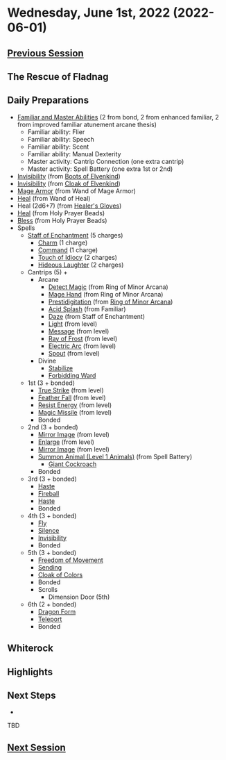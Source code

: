 # Wednesday, June 1st, 2022 (2022-06-01)

## [Previous Session](./2022-05-17.md)

## The Rescue of Fladnag 

## Daily Preparations

- [Familiar and Master Abilities](https://2e.aonprd.com/Familiars.aspx) (2 from bond, 2 from enhanced familiar, 2 from improved familiar atunement arcane thesis)
  - Familiar ability: Flier
  - Familiar ability: Speech
  - Familiar ability: Scent
  - Familiar ability: Manual Dexterity
  - Master activity: Cantrip Connection (one extra cantrip)
  - Master activity: Spell Battery (one extra 1st or 2nd)
- [Invisibility](https://pf2.d20pfsrd.com/spell/invisibility/) (from [Boots of Elvenkind](https://2e.aonprd.com/Equipment.aspx?ID=413))
- [Invisibility](https://pf2.d20pfsrd.com/spell/invisibility/) (from [Cloak of Elvenkind](https://2e.aonprd.com/Equipment.aspx?ID=424))
- [Mage Armor](https://pf2.d20pfsrd.com/spell/mage-armor) (from Wand of Mage Armor)
- [Heal](https://pf2.d20pfsrd.com/spell/heal/) (from Wand of Heal)
- Heal (2d6+7) (from [Healer's Gloves](https://2e.aonprd.com/Equipment.aspx?ID=444))
- [Heal](https://2e.aonprd.com/Equipment.aspx?ID=256) (from Holy Prayer Beads)
- [Bless](https://2e.aonprd.com/Spells.aspx?ID=25) (from Holy Prayer Beads)
- Spells
  - [Staff of Enchantment](https://pf2.easytool.es/index.php?id=2788) (5 charges)
    - [Charm](https://pf2.d20pfsrd.com/spell/charm/) (1 charge)
    - [Command](https://pf2.d20pfsrd.com/spell/command/) (1 charge)
    - [Touch of Idiocy](https://pf2.d20pfsrd.com/spell/touch-of-idiocy/) (2 charges)
    - [Hideous Laughter](https://pf2.d20pfsrd.com/spell/hideous-laughter/) (2 charges)
  - Cantrips (5) + 
    - Arcane
      - [Detect Magic](https://pf2.d20pfsrd.com/spell/detect-magic/) (from Ring of Minor Arcana)
      - [Mage Hand](https://pf2.d20pfsrd.com/spell/mage-hand/) (from Ring of Minor Arcana)
      - [Prestidigitation](https://pf2.d20pfsrd.com/spell/prestidigitation/) (from [Ring of Minor Arcana](https://2e.aonprd.com/Equipment.aspx?ID=478))
      - [Acid Splash](https://pf2.d20pfsrd.com/spell/acid-splash/) (from Familiar)
      - [Daze](https://pf2.d20pfsrd.com/spell/daze/) (from Staff of Enchantment)
      - [Light](https://pf2.d20pfsrd.com/spell/light/) (from level)
      - [Message](https://pf2.d20pfsrd.com/spell/message/) (from level)
      - [Ray of Frost](https://pf2.d20pfsrd.com/spell/ray-of-frost/) (from level)
      - [Electric Arc](https://pf2.d20pfsrd.com/spell/electric-arc/) (from level)
      - [Spout](https://2e.aonprd.com/Spells.aspx?ID=1002) (from level)
    - Divine
      - [Stabilize](https://2e.aonprd.com/Spells.aspx?ID=307)
      - [Forbidding Ward](https://2e.aonprd.com/Spells.aspx?ID=126)
  - 1st (3 + bonded)
    - [True Strike](https://2e.aonprd.com/Spells.aspx?ID=345) (from level)
    - [Feather Fall](https://pf2.d20pfsrd.com/spell/feather-fall/) (from level)
    - [Resist Energy](https://pf2.d20pfsrd.com/spell/resist-energy/) (from level)
    - [Magic Missile](https://pf2.d20pfsrd.com/spell/magic-missile/) (from level)
    - Bonded
  - 2nd (3 + bonded)
    - [Mirror Image](https://pf2.d20pfsrd.com/spell/mirror-image/) (from level)
    - [Enlarge](https://pf2.d20pfsrd.com/spell/enlarge/) (from level)
    - [Mirror Image](https://pf2.d20pfsrd.com/spell/mirror-image/) (from level)
    - [Summon Animal (Level 1 Animals)](https://2e.aonprd.com/Spells.aspx?ID=316) (from Spell Battery)
      - [Giant Cockroach](https://2e.aonprd.com/Monsters.aspx?ID=585)
    - Bonded
  - 3rd (3 + bonded)
    - [Haste](https://pf2.d20pfsrd.com/spell/haste)
    - [Fireball](https://pf2.d20pfsrd.com/spell/fireball/) 
    - [Haste](https://pf2.d20pfsrd.com/spell/haste)
    - Bonded
  - 4th (3 + bonded)
    - [Fly](https://pf2.d20pfsrd.com/spell/fly/)
    - [Silence](https://pf2.d20pfsrd.com/spell/silence/)
    - [Invisibility](https://2e.aonprd.com/Spells.aspx?ID=164)
    - Bonded
  - 5th (3 + bonded)
    - [Freedom of Movement](https://pf2.d20pfsrd.com/spell/freedom-of-movement/)
    - [Sending](https://pf2.d20pfsrd.com/spell/sending/)
    - [Cloak of Colors](https://2e.aonprd.com/Spells.aspx?ID=41)
    - Bonded
    - Scrolls
      - Dimension Door (5th)
  - 6th (2 + bonded)
    - [Dragon Form](https://2e.aonprd.com/Spells.aspx?ID=88)
    - [Teleport](https://pf2.d20pfsrd.com/spell/teleport/)
    - Bonded

## Whiterock

## Highlights

## Next Steps

- 

TBD

## [Next Session](./2022-XX-XX.md)
